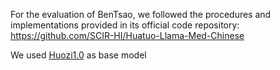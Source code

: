 For the evaluation of BenTsao, we followed the procedures and implementations provided in its official code repository: https://github.com/SCIR-HI/Huatuo-Llama-Med-Chinese

We used [Huozi1.0](https://github.com/HIT-SCIR/huozi) as base model


